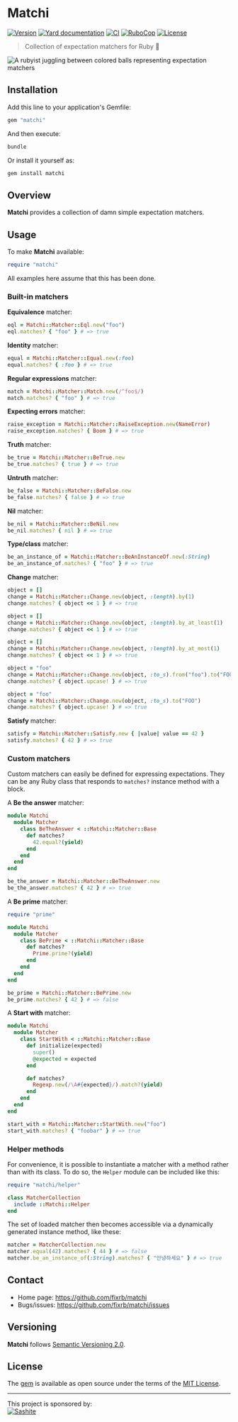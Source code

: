 # Matchi

[![Version](https://img.shields.io/github/v/tag/fixrb/matchi?label=Version&logo=github)](https://github.com/fixrb/matchi/releases)
[![Yard documentation](https://img.shields.io/badge/Yard-documentation-blue.svg?logo=github)](https://rubydoc.info/github/fixrb/matchi/main)
[![CI](https://github.com/fixrb/matchi/workflows/CI/badge.svg?branch=main)](https://github.com/fixrb/matchi/actions?query=workflow%3Aci+branch%3Amain)
[![RuboCop](https://github.com/fixrb/matchi/workflows/RuboCop/badge.svg?branch=main)](https://github.com/fixrb/matchi/actions?query=workflow%3Arubocop+branch%3Amain)
[![License](https://img.shields.io/github/license/fixrb/matchi?label=License&logo=github)](https://github.com/fixrb/matchi/raw/main/LICENSE.md)

> Collection of expectation matchers for Ruby 🤹

![A rubyist juggling between colored balls representing expectation matchers](https://github.com/fixrb/matchi/raw/main/img/matchi.jpg)

## Installation

Add this line to your application's Gemfile:

```ruby
gem "matchi"
```

And then execute:

```sh
bundle
```

Or install it yourself as:

```sh
gem install matchi
```

## Overview

__Matchi__ provides a collection of damn simple expectation matchers.

## Usage

To make __Matchi__ available:

```ruby
require "matchi"
```

All examples here assume that this has been done.

### Built-in matchers

**Equivalence** matcher:

```ruby
eql = Matchi::Matcher::Eql.new("foo")
eql.matches? { "foo" } # => true
```

**Identity** matcher:

```ruby
equal = Matchi::Matcher::Equal.new(:foo)
equal.matches? { :foo } # => true
```

**Regular expressions** matcher:

```ruby
match = Matchi::Matcher::Match.new(/^foo$/)
match.matches? { "foo" } # => true
```

**Expecting errors** matcher:

```ruby
raise_exception = Matchi::Matcher::RaiseException.new(NameError)
raise_exception.matches? { Boom } # => true
```

**Truth** matcher:

```ruby
be_true = Matchi::Matcher::BeTrue.new
be_true.matches? { true } # => true
```

**Untruth** matcher:

```ruby
be_false = Matchi::Matcher::BeFalse.new
be_false.matches? { false } # => true
```

**Nil** matcher:

```ruby
be_nil = Matchi::Matcher::BeNil.new
be_nil.matches? { nil } # => true
```

**Type/class** matcher:

```ruby
be_an_instance_of = Matchi::Matcher::BeAnInstanceOf.new(:String)
be_an_instance_of.matches? { "foo" } # => true
```

**Change** matcher:

```ruby
object = []
change = Matchi::Matcher::Change.new(object, :length).by(1)
change.matches? { object << 1 } # => true

object = []
change = Matchi::Matcher::Change.new(object, :length).by_at_least(1)
change.matches? { object << 1 } # => true

object = []
change = Matchi::Matcher::Change.new(object, :length).by_at_most(1)
change.matches? { object << 1 } # => true

object = "foo"
change = Matchi::Matcher::Change.new(object, :to_s).from("foo").to("FOO")
change.matches? { object.upcase! } # => true

object = "foo"
change = Matchi::Matcher::Change.new(object, :to_s).to("FOO")
change.matches? { object.upcase! } # => true
```

**Satisfy** matcher:

```ruby
satisfy = Matchi::Matcher::Satisfy.new { |value| value == 42 }
satisfy.matches? { 42 } # => true
```

### Custom matchers

Custom matchers can easily be defined for expressing expectations.
They can be any Ruby class that responds to `matches?` instance method with a block.

A **Be the answer** matcher:

```ruby
module Matchi
  module Matcher
    class BeTheAnswer < ::Matchi::Matcher::Base
      def matches?
        42.equal?(yield)
      end
    end
  end
end

be_the_answer = Matchi::Matcher::BeTheAnswer.new
be_the_answer.matches? { 42 } # => true
```

A **Be prime** matcher:

```ruby
require "prime"

module Matchi
  module Matcher
    class BePrime < ::Matchi::Matcher::Base
      def matches?
        Prime.prime?(yield)
      end
    end
  end
end

be_prime = Matchi::Matcher::BePrime.new
be_prime.matches? { 42 } # => false
```

A **Start with** matcher:

```ruby
module Matchi
  module Matcher
    class StartWith < ::Matchi::Matcher::Base
      def initialize(expected)
        super()
        @expected = expected
      end

      def matches?
        Regexp.new(/\A#{expected}/).match?(yield)
      end
    end
  end
end

start_with = Matchi::Matcher::StartWith.new("foo")
start_with.matches? { "foobar" } # => true
```

### Helper methods

For convenience, it is possible to instantiate a matcher with a method rather than with its class.
To do so, the `Helper` module can be included like this:

```ruby
require "matchi/helper"

class MatcherCollection
  include ::Matchi::Helper
end
```

The set of loaded matcher then becomes accessible via a dynamically generated instance method, like these:

```ruby
matcher = MatcherCollection.new
matcher.equal(42).matches? { 44 } # => false
matcher.be_an_instance_of(:String).matches? { "안녕하세요" } # => true
```

## Contact

* Home page: https://github.com/fixrb/matchi
* Bugs/issues: https://github.com/fixrb/matchi/issues

## Versioning

__Matchi__ follows [Semantic Versioning 2.0](https://semver.org/).

## License

The [gem](https://rubygems.org/gems/matchi) is available as open source under the terms of the [MIT License](https://opensource.org/licenses/MIT).

***

<p>
  This project is sponsored by:<br />
  <a href="https://sashite.com/"><img
    src="https://github.com/fixrb/matchi/raw/main/img/sashite.png"
    alt="Sashite" /></a>
</p>
